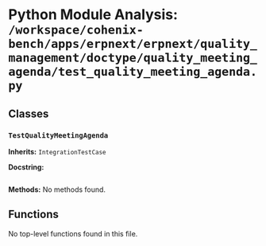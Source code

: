 # Python Module Analysis: `/workspace/cohenix-bench/apps/erpnext/erpnext/quality_management/doctype/quality_meeting_agenda/test_quality_meeting_agenda.py`

## Classes

### `TestQualityMeetingAgenda`
**Inherits:** `IntegrationTestCase`


**Docstring:**
```

```

**Methods:**
No methods found.




## Functions

No top-level functions found in this file.
